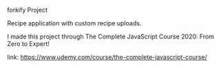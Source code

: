 forkify Project

Recipe application with custom recipe uploads.

I made this project through The Complete JavaScript Course 2020: From Zero to Expert!

link: https://www.udemy.com/course/the-complete-javascript-course/
